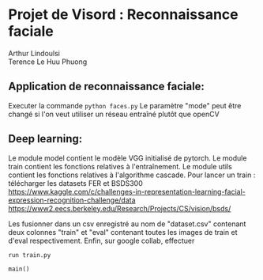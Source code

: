 # Projet de Visord : Reconnaissance faciale

Arthur Lindoulsi <br>
Terence Le Huu Phuong <br>

## Application de reconnaissance faciale:
Executer la commande 
`python faces.py`
Le paramètre "mode" peut être changé si l'on veut utiliser un réseau entraîné plutôt que openCV

## Deep learning:
Le module model contient le modèle VGG initialisé de pytorch.
Le module train contient les fonctions relatives à l'entraînement.
Le module utils contient les fonctions relatives à l'algorithme cascade.
Pour lancer un train : télécharger les datasets FER et BSDS300 
https://www.kaggle.com/c/challenges-in-representation-learning-facial-expression-recognition-challenge/data
https://www2.eecs.berkeley.edu/Research/Projects/CS/vision/bsds/

Les fusionner dans un csv enregistré au nom de "dataset.csv" contenant deux colonnes "train" et "eval" contenant toutes les images de train et d'eval respectivement.
Enfin, sur google collab, effectuer 

`run train.py`

`main()`
